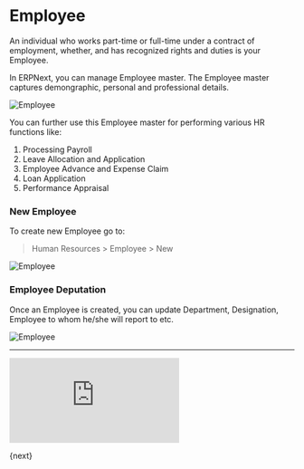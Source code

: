# Employee

An individual who works part-time or full-time under a contract of employment, whether, and has recognized rights and duties is your Employee.

In ERPNext, you can manage Employee master. The Employee master captures demongraphic, personal and professional details. 

<img class="screenshot" alt="Employee" src="{{docs_base_url}}/assets/img/human-resources/employee-view.gif">

You can further use this Employee master for performing various HR functions like:

1. Processing Payroll
1. Leave Allocation and Application
1. Employee Advance and Expense Claim
1. Loan Application
1. Performance Appraisal

### New Employee

To create new Employee go to:

> Human Resources > Employee > New

<img class="screenshot" alt="Employee" src="{{docs_base_url}}/assets/img/human-resources/employee.png">

### Employee Deputation

Once an Employee is created, you can update Department, Designation, Employee to whom he/she will report to etc.

<img class="screenshot" alt="Employee" src="{{docs_base_url}}/assets/img/human-resources/employee-job-profile.png">

<hr>

<div class="embed-container">    
    <iframe src="https://www.youtube.com/embed/kkwOzeU4wFU?rel=0" frameborder="0" allow="autoplay; encrypted-media" allowfullscreen></iframe>
</div>

{next}